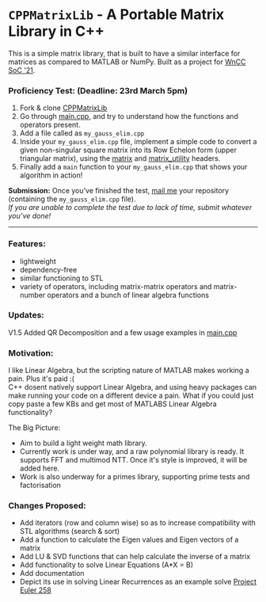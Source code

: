 # `CPPMatrixLib` - A Portable Matrix Library in C++
This is a simple matrix library, that is built to have a similar interface for matrices as compared to MATLAB or NumPy. Built as a project for [WnCC SoC '21](https://wncc-iitb.org/soc_projects/118-laxman-matrix.html).

### Proficiency Test: (Deadline: 23rd March 5pm)
1.  Fork & clone [CPPMatrixLib](https://github.com/relaxxpls/CPPMatrixLib)
2.  Go through [main.cpp](https://github.com/relaxxpls/CPPMatrixLib/blob/main/main.cpp), and try to understand how the functions and operators present.
2.  Add a file called as `my_gauss_elim.cpp`  
3.  Inside your `my_gauss_elim.cpp` file, implement a simple code to convert a given non-singular square matrix into its Row Echelon form (upper triangular matrix), using the [matrix](https://github.com/relaxxpls/CPPMatrixLib/blob/main/matrix.hpp) and [matrix_utility](https://github.com/relaxxpls/CPPMatrixLib/blob/main/matrix_utility.hpp) headers.
4. Finally add a `main` function to your `my_gauss_elim.cpp` that shows your algorithm in action!

**Submission:** Once you’ve finished the test, [mail me](mailto:desai.laxman2001@gmail.com) your repository (containing the `my_gauss_elim.cpp` file).  
*If you are unable to complete the test due to lack of time, submit whatever you’ve done!*

---

### Features: 
* lightweight
* dependency-free
* similar functioning to STL
* variety of operators, including matrix-matrix operators and matrix-number operators and a bunch of linear algebra functions

### Updates:  
V1.5 Added QR Decomposition and a few usage examples in [main.cpp](https://github.com/relaxxpls/CPPMatrixLib/blob/main/main.cpp)

### Motivation:
I like Linear Algebra, but the scripting nature of MATLAB makes working a pain. Plus it's paid :(  
C++ dosent natively support Linear Algebra, and using heavy packages can make running your code on a different device a pain. What if you could just copy paste a few KBs and get most of MATLABS Linear Algebra functionality?

The Big Picture:
- Aim to build a light weight math library.
- Currently work is under way, and a raw polynomial library is ready. It supports FFT and multimod NTT. Once it's style is improved, it will be added here.
- Work is also underway for a primes library, supporting prime tests and factorisation

### Changes Proposed:
* Add iterators (row and column wise) so as to increase compatibility with STL algorithms (search & sort)
* Add a function to calculate the Eigen values and Eigen vectors of a matrix
* Add LU & SVD functions that can help calculate the inverse of a matrix
* Add functionality to solve Linear Equations (A*X = B)
* Add documentation
* Depict its use in solving Linear Recurrences as an example solve [Project Euler 258](https://projecteuler.net/problem=258)
